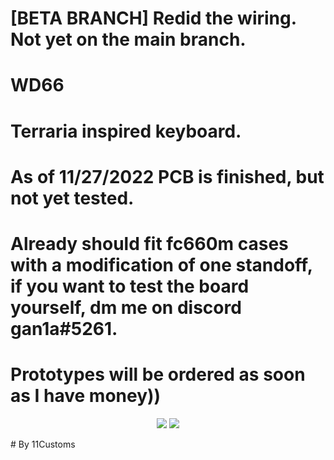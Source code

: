 # [BETA BRANCH] Redid the wiring. Not yet on the main branch.
# WD66
# Terraria inspired keyboard.
# As of 11/27/2022 PCB is finished, but not yet tested.
# Already should fit fc660m cases with a modification of one standoff, if you want to test the board yourself, dm me on discord gan1a#5261.
# Prototypes will be ordered as soon as I have money))
<p align="center">
<img src="https://i.imgur.com/xgGr7Lf.png">
<img src="https://i.imgur.com/nsd80Bw.png">
</p>
# By 11Customs
